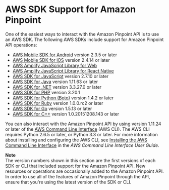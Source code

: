 # AWS SDK Support for Amazon Pinpoint<a name="integrate-supported-sdks"></a>

One of the easiest ways to interact with the Amazon Pinpoint API is to use an AWS SDK\. The following AWS SDKs include support for Amazon Pinpoint API operations:
+ [AWS Mobile SDK for Android](https://aws.amazon.com/sdkforandroid/) version 2\.3\.5 or later
+ [AWS Mobile SDK for iOS](https://aws.amazon.com/sdkforios/) version 2\.4\.14 or later
+ [AWS Amplify JavaScript Library for Web](https://github.com/aws/aws-amplify#web-development)
+ [AWS Amplify JavaScript Library for React Native](https://github.com/aws/aws-amplify#react-native-development)
+ [AWS SDK for JavaScript](https://aws.amazon.com/sdk-for-node-js/) version 2\.7\.10 or later
+ [AWS SDK for Java](https://aws.amazon.com/sdk-for-java/) version 1\.11\.63 or later
+ [AWS SDK for \.NET](https://aws.amazon.com/sdk-for-net/) version 3\.3\.27\.0 or later
+ [AWS SDK for PHP](https://aws.amazon.com/sdk-for-php/) version 3\.20\.1
+ [AWS SDK for Python \(Boto\)](https://aws.amazon.com/sdk-for-python/) version 1\.4\.2 or later
+ [AWS SDK for Ruby](https://aws.amazon.com/sdk-for-ruby/) version 1\.0\.0\.rc2 or later
+ [AWS SDK for Go](https://aws.amazon.com/sdk-for-go/) version 1\.5\.13 or later
+ [AWS SDK for C\+\+](https://aws.amazon.com/sdk-for-cpp/) version 1\.0\.20151208\.143 or later

You can also interact with the Amazon Pinpoint API by using version 1\.11\.24 or later of the [AWS Command Line Interface](https://aws.amazon.com/cli/) \(AWS CLI\)\. The AWS CLI requires Python 2\.6\.5 or later, or Python 3\.3 or later\. For more information about installing and configuring the AWS CLI, see [Installing the AWS Command Line Interface](https://docs.aws.amazon.com/cli/latest/userguide/installing.html) in the *AWS Command Line Interface User Guide*\.

**Note**  
The version numbers shown in this section are the first versions of each SDK or CLI that included support for the Amazon Pinpoint API\. New resources or operations are occasionally added to the Amazon Pinpoint API\. In order to use all of the features of Amazon Pinpoint through the API, ensure that you're using the latest version of the SDK or CLI\.